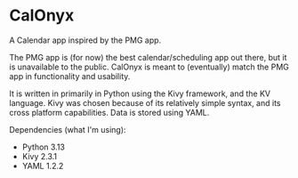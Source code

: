 # CalOnyx
A Calendar app inspired by the PMG app.

The PMG app is (for now) the best calendar/scheduling app out there, but it is unavailable to the public.
CalOnyx is meant to (eventually) match the PMG app in functionality and usability.

It is written in primarily in Python using the Kivy framework, and the KV language.
Kivy was chosen because of its relatively simple syntax, and its cross platform capabilities.
Data is stored using YAML.

Dependencies (what I'm using):
- Python 3.13
- Kivy 2.3.1
- YAML 1.2.2
